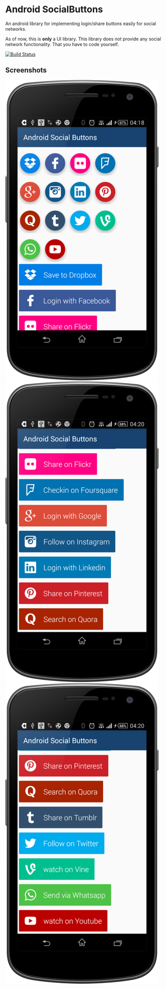 # Android SocialButtons
An android library for implementing login/share buttons easily for social networks.

As of now, this is **only** a UI library. This library does not provide any social network
functionality. That you have to code yourself. 

[![Build Status](https://travis-ci.org/championswimmer/Android-SocialButtons.svg)](https://travis-ci.org/championswimmer/Android-SocialButtons)

## Screenshots
<img src="/screenshots/screen1.png" width="480"/>
<img src="/screenshots/screen2.png" width="480"/>
<img src="/screenshots/screen3.png" width="480"/>
